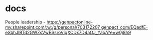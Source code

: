 # docs

People leadership - https://genpactonline-my.sharepoint.com/:w:/g/personal/703172207_genpact_com/EQadfE-eSbhJlBTd2GWZsVwBSsroVigXCDx7D4aOJ_YabA?e=w0j8h9
